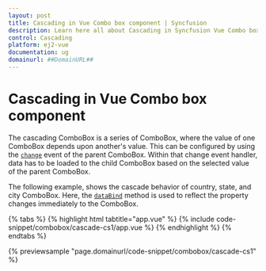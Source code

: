 ```yaml
---
layout: post
title: Cascading in Vue Combo box component | Syncfusion
description: Learn here all about Cascading in Syncfusion Vue Combo box component of Syncfusion Essential JS 2 and more.
control: Cascading 
platform: ej2-vue
documentation: ug
domainurl: ##DomainURL##
---
```


# Cascading in Vue Combo box component

The cascading ComboBox is a series of ComboBox, where the value of one ComboBox depends upon  another's value. This can be configured by using the [`change`](https://ej2.syncfusion.com/vue/documentation/api/combo-box/#change) event of the parent ComboBox. Within that change event handler, data has to be loaded to the child ComboBox based on the selected value of the parent ComboBox.

The following example, shows the cascade behavior of country, state, and city ComboBox. Here, the [`dataBind`](https://ej2.syncfusion.com/vue/documentation/api/combo-box/#databind) method is used to reflect the property changes immediately to the ComboBox.

{% tabs %}
{% highlight html tabtitle="app.vue" %}
{% include code-snippet/combobox/cascade-cs1/app.vue %}
{% endhighlight %}
{% endtabs %}
        
{% previewsample "page.domainurl/code-snippet/combobox/cascade-cs1" %}